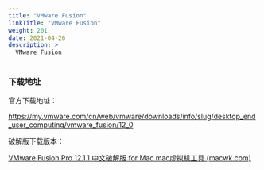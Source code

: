```yaml
---
title: "VMware Fusion"
linkTitle: "VMware Fusion"
weight: 201
date: 2021-04-26
description: >
  VMware Fusion
---
```




### 下载地址

官方下载地址：

https://my.vmware.com/cn/web/vmware/downloads/info/slug/desktop_end_user_computing/vmware_fusion/12_0

破解版下载版本：

[VMware Fusion Pro 12.1.1 中文破解版 for Mac mac虚拟机工具 (macwk.com)](https://macwk.com/soft/vmware-fusion)












